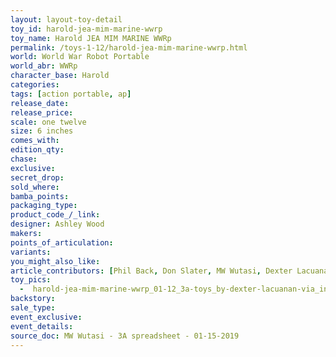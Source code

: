 ```yaml
---
layout: layout-toy-detail 
toy_id: harold-jea-mim-marine-wwrp
toy_name: Harold JEA MIM MARINE WWRp
permalink: /toys-1-12/harold-jea-mim-marine-wwrp.html
world: World War Robot Portable
world_abr: WWRp
character_base: Harold
categories: 
tags: [action portable, ap] 
release_date: 
release_price: 
scale: one twelve
size: 6 inches
comes_with: 
edition_qty: 
chase: 
exclusive: 
secret_drop: 
sold_where: 
bamba_points: 
packaging_type: 
product_code_/_link:
designer: Ashley Wood
makers: 
points_of_articulation: 
variants: 
you_might_also_like: 
article_contributors: [Phil Back, Don Slater, MW Wutasi, Dexter Lacuanan]
toy_pics: 
  -  harold-jea-mim-marine-wwrp_01-12_3a-toys_by-dexter-lacuanan-via_instagram.jpg
backstory: 
sale_type: 
event_exclusive: 
event_details: 
source_doc: MW Wutasi - 3A spreadsheet - 01-15-2019
---
```

